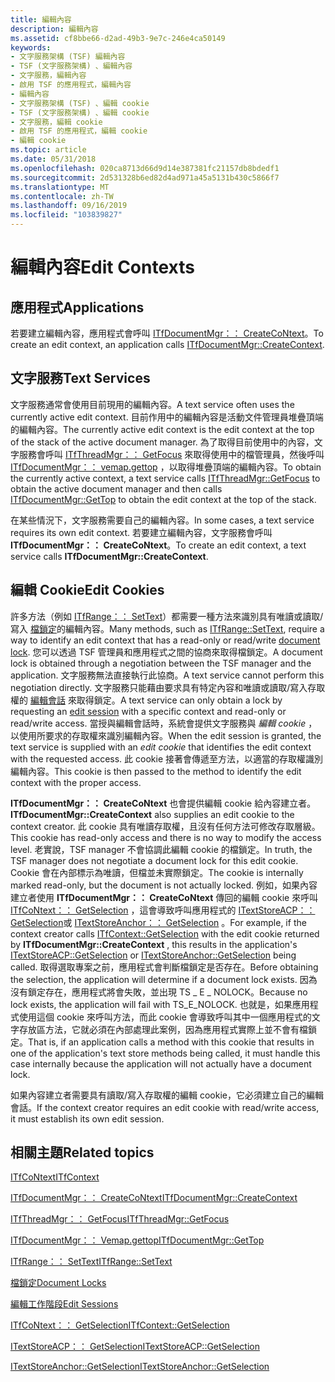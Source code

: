 ```yaml
---
title: 編輯內容
description: 編輯內容
ms.assetid: cf8bbe66-d2ad-49b3-9e7c-246e4ca50149
keywords:
- 文字服務架構 (TSF) 編輯內容
- TSF (文字服務架構) 、編輯內容
- 文字服務，編輯內容
- 啟用 TSF 的應用程式，編輯內容
- 編輯內容
- 文字服務架構 (TSF) 、編輯 cookie
- TSF (文字服務架構) 、編輯 cookie
- 文字服務，編輯 cookie
- 啟用 TSF 的應用程式，編輯 cookie
- 編輯 cookie
ms.topic: article
ms.date: 05/31/2018
ms.openlocfilehash: 020ca8713d66d9d14e387381fc21157db8bdedf1
ms.sourcegitcommit: 2d531328b6ed82d4ad971a45a5131b430c5866f7
ms.translationtype: MT
ms.contentlocale: zh-TW
ms.lasthandoff: 09/16/2019
ms.locfileid: "103839827"
---
```

# <a name="edit-contexts"></a><span data-ttu-id="23bff-113">編輯內容</span><span class="sxs-lookup"><span data-stu-id="23bff-113">Edit Contexts</span></span>

## <a name="applications"></a><span data-ttu-id="23bff-114">應用程式</span><span class="sxs-lookup"><span data-stu-id="23bff-114">Applications</span></span>

<span data-ttu-id="23bff-115">若要建立編輯內容，應用程式會呼叫 [ITfDocumentMgr：： CreateCoNtext](/windows/desktop/api/Msctf/nf-msctf-itfdocumentmgr-createcontext)。</span><span class="sxs-lookup"><span data-stu-id="23bff-115">To create an edit context, an application calls [ITfDocumentMgr::CreateContext](/windows/desktop/api/Msctf/nf-msctf-itfdocumentmgr-createcontext).</span></span>

## <a name="text-services"></a><span data-ttu-id="23bff-116">文字服務</span><span class="sxs-lookup"><span data-stu-id="23bff-116">Text Services</span></span>

<span data-ttu-id="23bff-117">文字服務通常會使用目前現用的編輯內容。</span><span class="sxs-lookup"><span data-stu-id="23bff-117">A text service often uses the currently active edit context.</span></span> <span data-ttu-id="23bff-118">目前作用中的編輯內容是活動文件管理員堆疊頂端的編輯內容。</span><span class="sxs-lookup"><span data-stu-id="23bff-118">The currently active edit context is the edit context at the top of the stack of the active document manager.</span></span> <span data-ttu-id="23bff-119">為了取得目前使用中的內容，文字服務會呼叫 [ITfThreadMgr：： GetFocus](/windows/desktop/api/Msctf/nf-msctf-itfthreadmgr-getfocus) 來取得使用中的檔管理員，然後呼叫 [ITfDocumentMgr：： vemap.gettop](/windows/desktop/api/Msctf/nf-msctf-itfdocumentmgr-gettop) ，以取得堆疊頂端的編輯內容。</span><span class="sxs-lookup"><span data-stu-id="23bff-119">To obtain the currently active context, a text service calls [ITfThreadMgr::GetFocus](/windows/desktop/api/Msctf/nf-msctf-itfthreadmgr-getfocus) to obtain the active document manager and then calls [ITfDocumentMgr::GetTop](/windows/desktop/api/Msctf/nf-msctf-itfdocumentmgr-gettop) to obtain the edit context at the top of the stack.</span></span>

<span data-ttu-id="23bff-120">在某些情況下，文字服務需要自己的編輯內容。</span><span class="sxs-lookup"><span data-stu-id="23bff-120">In some cases, a text service requires its own edit context.</span></span> <span data-ttu-id="23bff-121">若要建立編輯內容，文字服務會呼叫 **ITfDocumentMgr：： CreateCoNtext**。</span><span class="sxs-lookup"><span data-stu-id="23bff-121">To create an edit context, a text service calls **ITfDocumentMgr::CreateContext**.</span></span>

## <a name="edit-cookies"></a><span data-ttu-id="23bff-122">編輯 Cookie</span><span class="sxs-lookup"><span data-stu-id="23bff-122">Edit Cookies</span></span>

<span data-ttu-id="23bff-123">許多方法（例如 [ITfRange：： SetText](/windows/desktop/api/Msctf/nf-msctf-itfrange-settext)）都需要一種方法來識別具有唯讀或讀取/寫入 [檔鎖定](document-locks.md)的編輯內容。</span><span class="sxs-lookup"><span data-stu-id="23bff-123">Many methods, such as [ITfRange::SetText](/windows/desktop/api/Msctf/nf-msctf-itfrange-settext), require a way to identify an edit context that has a read-only or read/write [document lock](document-locks.md).</span></span> <span data-ttu-id="23bff-124">您可以透過 TSF 管理員和應用程式之間的協商來取得檔鎖定。</span><span class="sxs-lookup"><span data-stu-id="23bff-124">A document lock is obtained through a negotiation between the TSF manager and the application.</span></span> <span data-ttu-id="23bff-125">文字服務無法直接執行此協商。</span><span class="sxs-lookup"><span data-stu-id="23bff-125">A text service cannot perform this negotiation directly.</span></span> <span data-ttu-id="23bff-126">文字服務只能藉由要求具有特定內容和唯讀或讀取/寫入存取權的 [編輯會話](edit-sessions.md) 來取得鎖定。</span><span class="sxs-lookup"><span data-stu-id="23bff-126">A text service can only obtain a lock by requesting an [edit session](edit-sessions.md) with a specific context and read-only or read/write access.</span></span> <span data-ttu-id="23bff-127">當授與編輯會話時，系統會提供文字服務與 *編輯 cookie* ，以使用所要求的存取權來識別編輯內容。</span><span class="sxs-lookup"><span data-stu-id="23bff-127">When the edit session is granted, the text service is supplied with an *edit cookie* that identifies the edit context with the requested access.</span></span> <span data-ttu-id="23bff-128">此 cookie 接著會傳遞至方法，以適當的存取權識別編輯內容。</span><span class="sxs-lookup"><span data-stu-id="23bff-128">This cookie is then passed to the method to identify the edit context with the proper access.</span></span>

<span data-ttu-id="23bff-129">**ITfDocumentMgr：： CreateCoNtext** 也會提供編輯 cookie 給內容建立者。</span><span class="sxs-lookup"><span data-stu-id="23bff-129">**ITfDocumentMgr::CreateContext** also supplies an edit cookie to the context creator.</span></span> <span data-ttu-id="23bff-130">此 cookie 具有唯讀存取權，且沒有任何方法可修改存取層級。</span><span class="sxs-lookup"><span data-stu-id="23bff-130">This cookie has read-only access and there is no way to modify the access level.</span></span> <span data-ttu-id="23bff-131">老實說，TSF manager 不會協調此編輯 cookie 的檔鎖定。</span><span class="sxs-lookup"><span data-stu-id="23bff-131">In truth, the TSF manager does not negotiate a document lock for this edit cookie.</span></span> <span data-ttu-id="23bff-132">Cookie 會在內部標示為唯讀，但檔並未實際鎖定。</span><span class="sxs-lookup"><span data-stu-id="23bff-132">The cookie is internally marked read-only, but the document is not actually locked.</span></span> <span data-ttu-id="23bff-133">例如，如果內容建立者使用 **ITfDocumentMgr：： CreateCoNtext** 傳回的編輯 cookie 來呼叫 [ITfCoNtext：： GetSelection](/windows/desktop/api/Msctf/nf-msctf-itfcontext-getselection) ，這會導致呼叫應用程式的 [ITextStoreACP：： GetSelection](/windows/desktop/api/Textstor/nf-textstor-itextstoreacp-getselection)或 [ITextStoreAnchor：： GetSelection](/windows/desktop/api/Textstor/nf-textstor-itextstoreanchor-getselection) 。</span><span class="sxs-lookup"><span data-stu-id="23bff-133">For example, if the context creator calls [ITfContext::GetSelection](/windows/desktop/api/Msctf/nf-msctf-itfcontext-getselection) with the edit cookie returned by **ITfDocumentMgr::CreateContext** , this results in the application's [ITextStoreACP::GetSelection](/windows/desktop/api/Textstor/nf-textstor-itextstoreacp-getselection) or [ITextStoreAnchor::GetSelection](/windows/desktop/api/Textstor/nf-textstor-itextstoreanchor-getselection) being called.</span></span> <span data-ttu-id="23bff-134">取得選取專案之前，應用程式會判斷檔鎖定是否存在。</span><span class="sxs-lookup"><span data-stu-id="23bff-134">Before obtaining the selection, the application will determine if a document lock exists.</span></span> <span data-ttu-id="23bff-135">因為沒有鎖定存在，應用程式將會失敗，並出現 TS \_ E \_ NOLOCK。</span><span class="sxs-lookup"><span data-stu-id="23bff-135">Because no lock exists, the application will fail with TS\_E\_NOLOCK.</span></span> <span data-ttu-id="23bff-136">也就是，如果應用程式使用這個 cookie 來呼叫方法，而此 cookie 會導致呼叫其中一個應用程式的文字存放區方法，它就必須在內部處理此案例，因為應用程式實際上並不會有檔鎖定。</span><span class="sxs-lookup"><span data-stu-id="23bff-136">That is, if an application calls a method with this cookie that results in one of the application's text store methods being called, it must handle this case internally because the application will not actually have a document lock.</span></span>

<span data-ttu-id="23bff-137">如果內容建立者需要具有讀取/寫入存取權的編輯 cookie，它必須建立自己的編輯會話。</span><span class="sxs-lookup"><span data-stu-id="23bff-137">If the context creator requires an edit cookie with read/write access, it must establish its own edit session.</span></span>

## <a name="related-topics"></a><span data-ttu-id="23bff-138">相關主題</span><span class="sxs-lookup"><span data-stu-id="23bff-138">Related topics</span></span>

<dl> <dt>

[<span data-ttu-id="23bff-139">ITfCoNtext</span><span class="sxs-lookup"><span data-stu-id="23bff-139">ITfContext</span></span>](/windows/desktop/api/Msctf/nn-msctf-itfcontext)
</dt> <dt>

[<span data-ttu-id="23bff-140">ITfDocumentMgr：： CreateCoNtext</span><span class="sxs-lookup"><span data-stu-id="23bff-140">ITfDocumentMgr::CreateContext</span></span>](/windows/desktop/api/Msctf/nf-msctf-itfdocumentmgr-createcontext)
</dt> <dt>

[<span data-ttu-id="23bff-141">ITfThreadMgr：： GetFocus</span><span class="sxs-lookup"><span data-stu-id="23bff-141">ITfThreadMgr::GetFocus</span></span>](/windows/desktop/api/Msctf/nf-msctf-itfthreadmgr-getfocus)
</dt> <dt>

[<span data-ttu-id="23bff-142">ITfDocumentMgr：： Vemap.gettop</span><span class="sxs-lookup"><span data-stu-id="23bff-142">ITfDocumentMgr::GetTop</span></span>](/windows/desktop/api/Msctf/nf-msctf-itfdocumentmgr-gettop)
</dt> <dt>

[<span data-ttu-id="23bff-143">ITfRange：： SetText</span><span class="sxs-lookup"><span data-stu-id="23bff-143">ITfRange::SetText</span></span>](/windows/desktop/api/Msctf/nf-msctf-itfrange-settext)
</dt> <dt>

[<span data-ttu-id="23bff-144">檔鎖定</span><span class="sxs-lookup"><span data-stu-id="23bff-144">Document Locks</span></span>](document-locks.md)
</dt> <dt>

[<span data-ttu-id="23bff-145">編輯工作階段</span><span class="sxs-lookup"><span data-stu-id="23bff-145">Edit Sessions</span></span>](edit-sessions.md)
</dt> <dt>

[<span data-ttu-id="23bff-146">ITfCoNtext：： GetSelection</span><span class="sxs-lookup"><span data-stu-id="23bff-146">ITfContext::GetSelection</span></span>](/windows/desktop/api/Msctf/nf-msctf-itfcontext-getselection)
</dt> <dt>

[<span data-ttu-id="23bff-147">ITextStoreACP：： GetSelection</span><span class="sxs-lookup"><span data-stu-id="23bff-147">ITextStoreACP::GetSelection</span></span>](/windows/desktop/api/Textstor/nf-textstor-itextstoreacp-getselection)
</dt> <dt>

[<span data-ttu-id="23bff-148">ITextStoreAnchor::GetSelection</span><span class="sxs-lookup"><span data-stu-id="23bff-148">ITextStoreAnchor::GetSelection</span></span>](/windows/desktop/api/Textstor/nf-textstor-itextstoreanchor-getselection)
</dt> </dl>

 

 




